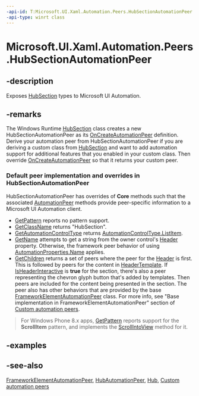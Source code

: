 ```yaml
---
-api-id: T:Microsoft.UI.Xaml.Automation.Peers.HubSectionAutomationPeer
-api-type: winrt class
---
```


<!-- Class syntax.
public class HubSectionAutomationPeer : Windows.UI.Xaml.Automation.Peers.FrameworkElementAutomationPeer, Windows.UI.Xaml.Automation.Peers.IHubSectionAutomationPeer, Windows.UI.Xaml.Automation.Provider.IScrollItemProvider
-->

# Microsoft.UI.Xaml.Automation.Peers.HubSectionAutomationPeer

## -description
Exposes [HubSection](../microsoft.ui.xaml.controls/hubsection.md) types to Microsoft UI Automation.

## -remarks
The Windows Runtime  [HubSection](../microsoft.ui.xaml.controls/hubsection.md) class creates a new HubSectionAutomationPeer as its [OnCreateAutomationPeer](../microsoft.ui.xaml/uielement_oncreateautomationpeer_1478162674.md) definition. Derive your automation peer from HubSectionAutomationPeer if you are deriving a custom class from [HubSection](../microsoft.ui.xaml.controls/hubsection.md) and want to add automation support for additional features that you enabled in your custom class. Then override [OnCreateAutomationPeer](../microsoft.ui.xaml/uielement_oncreateautomationpeer_1478162674.md) so that it returns your custom peer.

### Default peer implementation and overrides in **HubSectionAutomationPeer**

HubSectionAutomationPeer has overrides of **Core** methods such that the associated [AutomationPeer](automationpeer.md) methods provide peer-specific information to a Microsoft UI Automation client.

+ [GetPattern](automationpeer_getpattern_1700082720.md) reports no pattern support.
+ [GetClassName](automationpeer_getclassname_614238974.md) returns "HubSection".
+ [GetAutomationControlType](automationpeer_getautomationcontroltype_1156384152.md) returns [AutomationControlType.ListItem](automationcontroltype.md).
+ [GetName](automationpeer_getname_1386609741.md) attempts to get a string from the owner control's [Header](../microsoft.ui.xaml.controls/hubsection_header.md) property. Otherwise, the framework peer behavior of using [AutomationProperties.Name](../microsoft.ui.xaml.automation/automationproperties_name.md) applies.
+ [GetChildren](automationpeer_getchildren_555647254.md) returns a set of peers where the peer for the [Header](../microsoft.ui.xaml.controls/hubsection_header.md) is first. This is followed by peers for the content in [HeaderTemplate](../microsoft.ui.xaml.controls/hubsection_headertemplate.md). If [IsHeaderInteractive](../microsoft.ui.xaml.controls/hubsection_isheaderinteractive.md) is **true** for the section, there's also a peer representing the chevron glyph button that's added by templates. Then peers are included for the content being presented in the section.
The peer also has other behaviors that are provided by the base [FrameworkElementAutomationPeer](frameworkelementautomationpeer.md) class. For more info, see "Base implementation in FrameworkElementAutomationPeer" section of [Custom automation peers](/windows/uwp/accessibility/custom-automation-peers).

> For Windows Phone 8.x apps, [GetPattern](automationpeer_getpattern_1700082720.md) reports support for the **ScrollItem** pattern, and implements the [ScrollIntoView](hubsectionautomationpeer_scrollintoview_1265805467.md) method for it.

## -examples

## -see-also
[FrameworkElementAutomationPeer](frameworkelementautomationpeer.md), [HubAutomationPeer](hubautomationpeer.md), [Hub](../microsoft.ui.xaml.controls/hub.md), [Custom automation peers](/windows/uwp/accessibility/custom-automation-peers)
